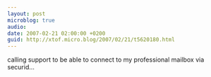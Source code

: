 ```yaml
---
layout: post
microblog: true
audio: 
date: 2007-02-21 02:00:00 +0200
guid: http://xtof.micro.blog/2007/02/21/t5620180.html
---
```

calling support to be able to connect to my professional mailbox via securid... 
